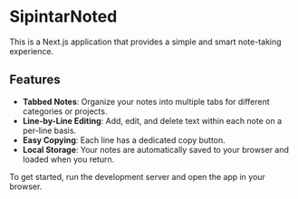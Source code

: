# SipintarNoted

This is a Next.js application that provides a simple and smart note-taking experience.

## Features

- **Tabbed Notes**: Organize your notes into multiple tabs for different categories or projects.
- **Line-by-Line Editing**: Add, edit, and delete text within each note on a per-line basis.
- **Easy Copying**: Each line has a dedicated copy button.
- **Local Storage**: Your notes are automatically saved to your browser and loaded when you return.

To get started, run the development server and open the app in your browser.
